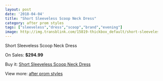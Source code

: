 ```yaml
---
layout: post
date: '2018-04-04'
title: "Short Sleeveless Scoop Neck Dress"
category: after prom styles
tags: ["sleeveless","dress","scoop","brand","evening"]
image: http://img.transblink.com/15819-thickbox_default/short-sleeveless-scoop-neck-dress.jpg
---
```

Short Sleeveless Scoop Neck Dress

On Sales: **$294.99**
<a href="https://www.transblink.com/en/after-prom-styles/5027-short-sleeveless-scoop-neck-dress.html"><amp-img layout="responsive" width="600" height="600" src="//img.transblink.com/15819-thickbox_default/short-sleeveless-scoop-neck-dress.jpg" alt="Short Sleeveless Scoop Neck Dress 0" /></a>
<a href="https://www.transblink.com/en/after-prom-styles/5027-short-sleeveless-scoop-neck-dress.html"><amp-img layout="responsive" width="600" height="600" src="//img.transblink.com/15821-thickbox_default/short-sleeveless-scoop-neck-dress.jpg" alt="Short Sleeveless Scoop Neck Dress 1" /></a>
<a href="https://www.transblink.com/en/after-prom-styles/5027-short-sleeveless-scoop-neck-dress.html"><amp-img layout="responsive" width="600" height="600" src="//img.transblink.com/15820-thickbox_default/short-sleeveless-scoop-neck-dress.jpg" alt="Short Sleeveless Scoop Neck Dress 2" /></a>

Buy it: [Short Sleeveless Scoop Neck Dress](https://www.transblink.com/en/after-prom-styles/5027-short-sleeveless-scoop-neck-dress.html "Short Sleeveless Scoop Neck Dress")

View more: [after prom styles](https://www.transblink.com/en/55-after-prom-styles "after prom styles")